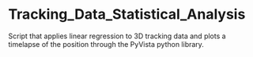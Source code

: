 #  Tracking_Data_Statistical_Analysis
Script that applies linear regression to 3D tracking data and plots a timelapse of the position through the PyVista python library. 
